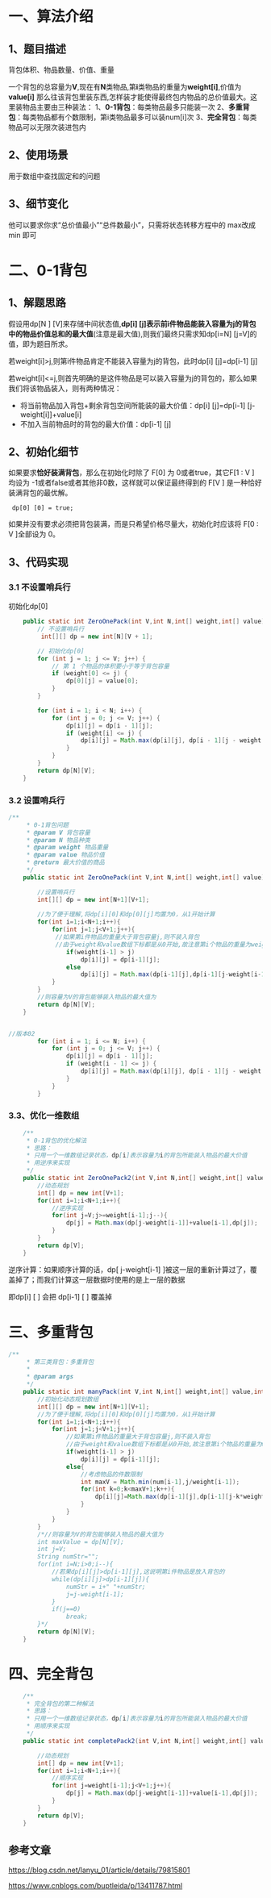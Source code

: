 # 一、算法介绍

## 1、题目描述

背包体积、物品数量、价值、重量

一个背包的总容量为**V**,现在有**N**类物品,第**i**类物品的重量为**weight[i]**,价值为**value[i]**
		那么往该背包里装东西,怎样装才能使得最终包内物品的总价值最大。这里装物品主要由三种装法：
1、**0-1背包**：每类物品最多只能装一次
2、**多重背包**：每类物品都有个数限制，第i类物品最多可以装num[i]次
3、**完全背包**：每类物品可以无限次装进包内



## 2、使用场景

用于数组中查找固定和的问题



## 3、细节变化

他可以要求你求“总价值最小”“总件数最小”，只需将状态转移方程中的 max改成 min 即可  





# 二、0-1背包

## 1、解题思路

假设用dp[N ] [V]来存储中间状态值,**dp[i] [j]表示前i件物品能装入容量为j的背包中的物品价值总和的最大值**(注意是最大值),则我们最终只需求知dp[i=N] [j=V]的值，即为题目所求。

若weight[i]>j,则第i件物品肯定不能装入容量为j的背包，此时dp[i] [j]=dp[i-1] [j]

若weight[i]<=j,则首先明确的是这件物品是可以装入容量为j的背包的，那么如果我们将该物品装入，则有两种情况：

- 将当前物品加入背包+剩余背包空间所能装的最大价值：dp[i] [j]=dp[i-1] [j-weight[i]]+value[i]
- 不加入当前物品时的背包的最大价值：dp[i-1] [j]



## 2、初始化细节

如果要求**恰好装满背包**，那么在初始化时除了 F[0] 为 0或者true，其它F[1 : V ] 均设为 -1或者false或者其他非0数，这样就可以保证最终得到的 F[V ] 是一种恰好装满背包的最优解。

```
 dp[0] [0] = true;
```

如果并没有要求必须把背包装满，而是只希望价格尽量大，初始化时应该将 F[0 : V ]全部设为 0。  



## 3、代码实现

### 3.1  不设置哨兵行

初始化dp[0]

```java
    public static int ZeroOnePack(int V,int N,int[] weight,int[] value){
		// 不设置哨兵行
   		 int[][] dp = new int[N][V + 1];

        // 初始化dp[0]
        for (int j = 1; j <= V; j++) {
            // 第 1 个物品的体积要小于等于背包容量
            if (weight[0] <= j) {
                dp[0][j] = value[0];
            }
        }

        for (int i = 1; i < N; i++) {
            for (int j = 0; j <= V; j++) {
                dp[i][j] = dp[i - 1][j];
                if (weight[i] <= j) {
                    dp[i][j] = Math.max(dp[i][j], dp[i - 1][j - weight[i]] + value[i]);
                }
            }
        }
  		return dp[N][V]; 
	}
```



### 3.2 设置哨兵行

```java
/**
     * 0-1背包问题
     * @param V 背包容量
     * @param N 物品种类
     * @param weight 物品重量
     * @param value 物品价值
     * @return 最大价值的商品
     */
    public static int ZeroOnePack(int V,int N,int[] weight,int[] value){

        //设置哨兵行
        int[][] dp = new int[N+1][V+1];
        
        //为了便于理解,将dp[i][0]和dp[0][j]均置为0，从1开始计算
        for(int i=1;i<N+1;i++){
            for(int j=1;j<V+1;j++){
             //如果第i件物品的重量大于背包容量j,则不装入背包
             //由于weight和value数组下标都是从0开始,故注意第i个物品的重量为weight[i-1],价值为value[i-1]
                if(weight[i-1] > j)
                    dp[i][j] = dp[i-1][j];
                else
                    dp[i][j] = Math.max(dp[i-1][j],dp[i-1][j-weight[i-1]]+value[i-1]);      
            }
        }
        //则容量为V的背包能够装入物品的最大值为
        return dp[N][V]; 
    }


//版本02
        for (int i = 1; i <= N; i++) {
            for (int j = 0; j <= V; j++) {
                dp[i][j] = dp[i - 1][j];
                if (weight[i - 1] <= j) {
                    dp[i][j] = Math.max(dp[i][j], dp[i - 1][j - weight[i - 1]] + value[i - 1]);
                }
            }
        }
```



### 3.3、优化一维数组

```java
	/**
     * 0-1背包的优化解法
     * 思路：
     * 只用一个一维数组记录状态，dp[i]表示容量为i的背包所能装入物品的最大价值
     * 用逆序来实现
     */
    public static int ZeroOnePack2(int V,int N,int[] weight,int[] value){
        //动态规划
        int[] dp = new int[V+1];
        for(int i=1;i<N+1;i++){
            //逆序实现
            for(int j=V;j>=weight[i-1];j--){
                dp[j] = Math.max(dp[j-weight[i-1]]+value[i-1],dp[j]);
            }
        }
        return dp[V];       
    }
```

逆序计算：如果顺序计算的话，dp[ j-weight[i-1] ]被这一层的重新计算过了，覆盖掉了；而我们计算这一层数据时使用的是上一层的数据

即dp[i] [ ] 会把 dp[i-1] [ ] 覆盖掉



# 三、多重背包

```java
/**
     * 第三类背包：多重背包
     * 
     * @param args
     */
    public static int manyPack(int V,int N,int[] weight,int[] value,int[] num){
        //初始化动态规划数组
        int[][] dp = new int[N+1][V+1];
        //为了便于理解,将dp[i][0]和dp[0][j]均置为0，从1开始计算
        for(int i=1;i<N+1;i++){
            for(int j=1;j<V+1;j++){
                //如果第i件物品的重量大于背包容量j,则不装入背包
                //由于weight和value数组下标都是从0开始,故注意第i个物品的重量为weight[i-1],价值为value[i-1]
                if(weight[i-1] > j)
                    dp[i][j] = dp[i-1][j];
                else{
                    //考虑物品的件数限制
                    int maxV = Math.min(num[i-1],j/weight[i-1]);
                    for(int k=0;k<maxV+1;k++){
                        dp[i][j]=Math.max(dp[i-1][j],dp[i-1][j-k*weight[i-1]]+k*value[i-1]);
                    }
                }
            }
        }
        /*//则容量为V的背包能够装入物品的最大值为
        int maxValue = dp[N][V];
        int j=V;
        String numStr="";
        for(int i=N;i>0;i--){
            //若果dp[i][j]>dp[i-1][j],这说明第i件物品是放入背包的
            while(dp[i][j]>dp[i-1][j]){
                numStr = i+" "+numStr;
                j=j-weight[i-1];
            }
            if(j==0)
                break;
        }*/
        return dp[N][V];
    }
```



# 四、完全背包

```java
    /**
     * 完全背包的第二种解法
     * 思路：
     * 只用一个一维数组记录状态，dp[i]表示容量为i的背包所能装入物品的最大价值
     * 用顺序来实现
     */
    public static int completePack2(int V,int N,int[] weight,int[] value){

        //动态规划
        int[] dp = new int[V+1];
        for(int i=1;i<N+1;i++){
            //顺序实现
            for(int j=weight[i-1];j<V+1;j++){
                dp[j] = Math.max(dp[j-weight[i-1]]+value[i-1],dp[j]);
            }
        }
        return dp[V];
    }
```











## 参考文章

https://blog.csdn.net/lanyu_01/article/details/79815801



https://www.cnblogs.com/buptleida/p/13411787.html







